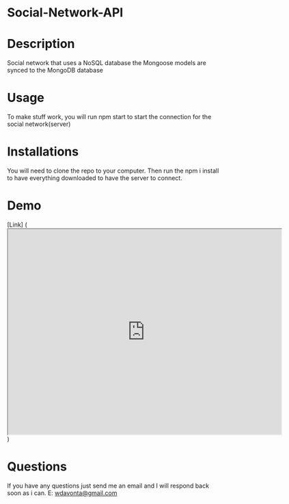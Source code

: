 # Social-Network-API

# Description

Social network that uses a NoSQL database the Mongoose models are synced to the MongoDB database

# Usage 
To make stuff work, you will run npm start to start the connection for the social network(server)

# Installations
You will need to clone the repo to your computer. Then run the npm i install to have everything downloaded to have the server to connect.


# Demo
[Link] ( <iframe src=https://drive.google.com/file/d/1AEHeUlIgnIrwPMhsGf3DG8PRatp3c_lp/view width="640" height="480"></iframe>)



# Questions


If you have any questions just send me an email and I will respond back soon as i can.
E: <a href="mailto:wdavonta@gmail.com">wdavonta@gmail.com</a>
                </address>